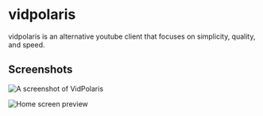 # vidpolaris
vidpolaris is an alternative youtube client that focuses on simplicity, quality, and speed.

## Screenshots
![A screenshot of VidPolaris](https://i.ibb.co/YTr4GNk/vp.png)

![Home screen preview](https://i.ibb.co/tmYS36V/image.png)
